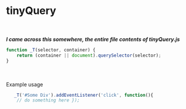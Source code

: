# tinyQuery
<br><br>
***I came across this somewhere, the entire file contents of tinyQuery.js***
```javascript
function _T(selector, container) {
    return (container || document).querySelector(selector);
}
```
<br><br>
Example usage
```javascript
   _T('#Some Div').addEventListener('click', function(){
	// do something here });
```
